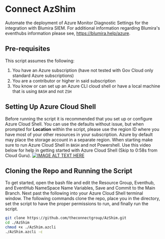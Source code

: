 # Connect AzShim
Automate the deployment of Azure Monitor Diagnostic Settings for the integration with Blumira SIEM. For additional information regarding Blumira's eventhubs information please see, https://blumira.help/azure.

## Pre-requisites
This script assumes the following:
1. You have an Azure subscription (have not tested with Gov Cloud only standard Azure subscriptions)
2. You are a contributor or higher in said subscription
3. You know or can set up an Azure CLI cloud shell or have a local machine that is using `BASH` and not `ZSH`

## Setting Up Azure Cloud Shell
Before running the script it is recommended that you set up or configure Azure Cloud Shell. You can use the defaults without issue, but when prompted for **Location** within the script, please use the region ID where you have most of your other resources in your subscription. Azure by default may place the storage account in a separate region. When starting make sure to run Azure Cloud Shell in `BASH` and not Powershell. Use this video below for help in getting started with Azure Cloud Shell (Skip to 0:58s from Cloud Guru).
[![IMAGE ALT TEXT HERE](http://img.youtube.com/vi/2pQr-w8ZiYU/0.jpg)](http://www.youtube.com/watch?v=2pQr-w8ZiYU)

## Cloning the Repo and Running the Script
To get started, open the bash file and edit the Resource Group, Eventhub, and EventHub NameSpace Name Variables, Save and Commit to the Main Branch. 
Next past the following into your Azure Cloud Shell terminal window. The following commands clone the repo, place you in the directory, set the script to have the proper permissions to run, and finally run the script.

```Bash
git clone https://github.com/theconnectgroup/AzShim.git
cd ./AzShim
chmod +x ./AzShim.azcli
./AzShim.azcli -c
```
